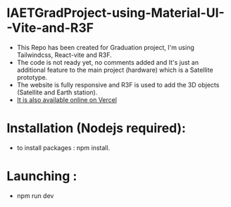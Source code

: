 # IAETGradProject-using-Material-UI--Vite-and-R3F
- This Repo has been created for Graduation project, I'm using Tailwindcss, React-vite and R3F.
- The code is not ready yet, no comments added and It's just an additional feature to the main project (hardware) which is a Satellite prototype.
- The website is fully responsive and R3F is used to add the 3D objects (Satellite and Earth station).
- [It is also available online on Vercel](https://iaet.vercel.app)

# Installation (Nodejs required):
- to install packages : npm install.
# Launching : 
- npm run dev
